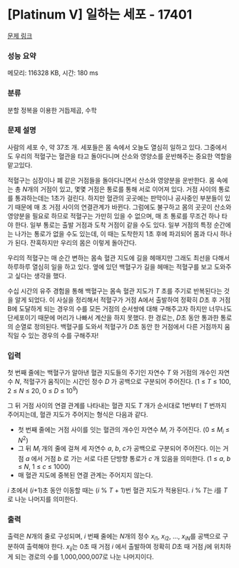 # [Platinum V] 일하는 세포 - 17401 

[문제 링크](https://www.acmicpc.net/problem/17401) 

### 성능 요약

메모리: 116328 KB, 시간: 180 ms

### 분류

분할 정복을 이용한 거듭제곱, 수학

### 문제 설명

<p>사람의 세포 수, 약 37조 개. 세포들은 몸 속에서 오늘도 열심히 일하고 있다. 그중에서도 우리의 적혈구는 혈관을 타고 돌아다니며 산소와 영양소를 운반해주는 중요한 역할을 맡고있다.</p>

<p>적혈구는 심장이나 폐 같은 거점들을 돌아다니면서 산소와 영양분을 운반한다. 몸 속에는 총 <em>N</em>개의 거점이 있고, 몇몇 거점은 통로를 통해 서로 이어져 있다. 거점 사이의 통로를 통과하는데는 1초가 걸린다. 하지만 혈관의 곳곳에는 판막이나 공사중인 부분들이 있기 때문에 매 초 거점 사이의 연결관계가 바뀐다. 그럼에도 불구하고 몸의 곳곳이 산소와 영양분을 필요로 하므로 적혈구는 가만히 있을 수 없으며, 매 초 통로를 무조건 하나 타야 한다. 일부 통로는 출발 거점과 도착 거점이 같을 수도 있다. 일부 거점의 특정 순간에는 나가는 통로가 없을 수도 있는데, 이 때는 도착한지 1초 후에 파괴되어 몸과 다시 하나가 된다. 잔혹하지만 우리의 몸은 이렇게 돌아간다.</p>

<p>우리의 적혈구는 매 순간 변하는 몸속 혈관 지도에 길을 헤매지만 그래도 최선을 다해서 하루하루 열심히 일을 하고 있다. 옆에 있던 백혈구가 길을 헤매는 적혈구를 보고 도와주고 싶다는 생각을 했다.</p>

<p>수십 시간의 유주 경험을 통해 백혈구는 몸속 혈관 지도가 <em>T </em>초를 주기로 반복된다는 것을 알게 되었다. 이 사실을 정리해서 적혈구가 거점 A에서 출발하여 정확히 <em>D</em>초 후 거점 B에 도달하게 되는 경우의 수를 모든 거점의 순서쌍에 대해 구해주고자 하지만 너무나도 단세포이기 때문에 머리가 나빠서 계산을 하지 못했다. 한 경로는, <em>D</em>초 동안 통과한 통로의 순열로 정의된다. 백혈구를 도와서 적혈구가 <em>D</em>초 동안 한 거점에서 다른 거점까지 움직일 수 있는 경우의 수를 구해주자!</p>

### 입력 

 <p dir="ltr" id="docs-internal-guid-f0440523-7fff-2b5e-0a11-86c9ac1be5a4">첫 번째 줄에는 백혈구가 알아낸 혈관 지도들의 주기인 자연수 <em>T </em>와 거점의 개수인 자연수 <em>N</em>, 적혈구가 움직이는 시간인 정수 <em>D </em>가 공백으로 구분되어 주어진다. (1 ≤ <em>T</em> ≤ 100, 2 ≤ <em>N</em> ≤ 20, 0 ≤ <em>D</em> ≤ 10<sup>9</sup>)</p>

<p dir="ltr">그 뒤 거점 사이의 연결 관계를 나타내는 혈관 지도 <em>T</em> 개가 순서대로 1번부터 <em>T </em>번까지 주어지는데, 혈관 지도가 주어지는 형식은 다음과 같다.</p>

<ul dir="ltr">
	<li>첫 번째 줄에는 거점 사이를 잇는 혈관의 개수인 자연수 <em>M<sub>i</sub> </em>가 주어진다. (0 ≤ <em>M<sub>i</sub></em> ≤ <em>N</em><sup>2</sup>)</li>
	<li>그 뒤 <em>M<sub>i </sub></em>개의 줄에 걸쳐 세 자연수 <em>a</em>, <em>b</em>, <em>c</em>가 공백으로 구분되어 주어진다. 이는 거점 <em>a </em>에서 거점 <em>b </em>로 가는 서로 다른 단방향 통로가 <em>c </em>개 있음을 의미한다. (1 ≤ <em>a</em>, <em>b</em> ≤ <em>N</em>, 1 ≤ <em>c</em> ≤ 1000)</li>
	<li>매 혈관 지도에 중복된 연결 관계는 주어지지 않는다.</li>
</ul>

<p dir="ltr"><em>i </em>초에서 (<em>i</em>+1)초 동안 이동할 때는 (<em>i</em> % <em>T</em> + 1)번 혈관 지도가 적용된다. <em>i</em> % <em>T</em>는 <em>i</em>를 <em>T</em>로 나눈 나머지를 의미한다.</p>

### 출력 

 <p dir="ltr">출력은 <em>N</em>개의 줄로 구성되며, <em>i</em> 번째 줄에는 <em>N</em>개의 정수 <em>x<sub>i</sub></em><sub>1</sub>, <em>x<sub>i</sub></em><sub>2</sub>, ..., <em>x<sub>iN</sub></em>를 공백으로 구분하여 출력해야 한다. <em>x<sub>ij</sub></em>는 0초 때 거점 <em>i</em> 에서 출발하여 정확히 <em>D</em>초 때 거점 <em>j</em>에 위치하게 되는 경로의 수를 1,000,000,007로 나눈 나머지이다.</p>

